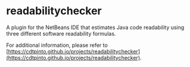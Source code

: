 # readabilitychecker
A plugin for the NetBeans IDE that estimates Java code readability using three different software readability formulas.

For additional information, please refer to [https://cdtpinto.github.io/projects/readabilitychecker](https://cdtpinto.github.io/projects/readabilitychecker).
